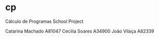 # cp
Cálculo de Programas School Project

Catarina Machado A81047 Cecilia Soares A34900 João Vilaça A82339
